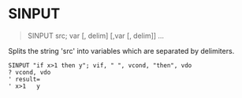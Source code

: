 # SINPUT

> SINPUT src; var [, delim] [,var [, delim]] ...

Splits the string 'src' into variables which are separated by delimiters.

```
SINPUT "if x>1 then y"; vif, " ", vcond, "then", vdo
? vcond, vdo
' result=
' x>1   y
```

